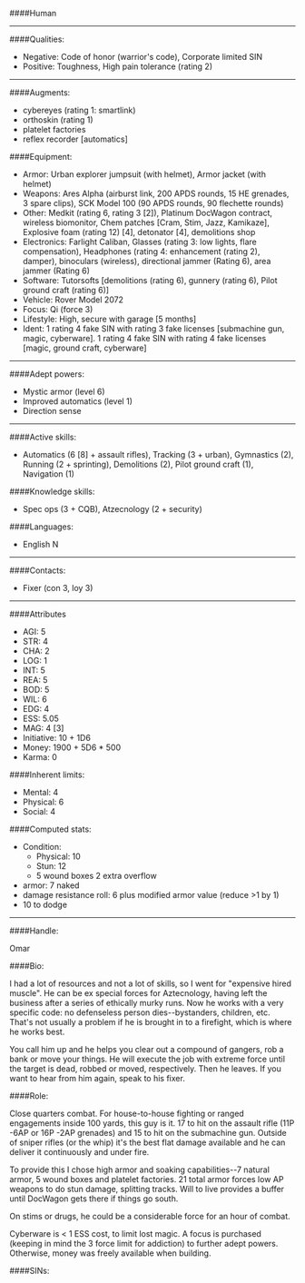 ####Human
____
####Qualities:

- Negative: Code of honor (warrior's code), Corporate limited SIN
- Positive: Toughness, High pain tolerance (rating 2)

____
####Augments:

- cybereyes (rating 1: smartlink)
- orthoskin (rating 1)
- platelet factories
- reflex recorder [automatics]

####Equipment:

- Armor: Urban explorer jumpsuit (with helmet), Armor jacket (with helmet)
- Weapons: Ares Alpha (airburst link, 200 APDS rounds, 15 HE grenades, 3 spare clips), SCK Model 100 (90 APDS rounds, 90 flechette rounds)
- Other: Medkit (rating 6, rating 3 [2]), Platinum DocWagon contract, wireless biomonitor, Chem patches [Cram, Stim, Jazz, Kamikaze], Explosive foam (rating 12) [4], detonator [4], demolitions shop
- Electronics: Farlight Caliban, Glasses (rating 3: low lights, flare compensation), Headphones (rating 4: enhancement (rating 2), damper), binoculars (wireless), directional jammer (Rating 6), area jammer (Rating 6)
- Software: Tutorsofts [demolitions (rating 6), gunnery (rating 6), Pilot ground craft (rating 6)]
- Vehicle: Rover Model 2072
- Focus: Qi (force 3)
- Lifestyle: High, secure with garage [5 months]
- Ident: 1 rating 4 fake SIN with rating 3 fake licenses [submachine gun, magic, cyberware]. 1 rating 4 fake SIN with rating 4 fake licenses [magic, ground craft, cyberware]

____
####Adept powers: 

- Mystic armor (level 6)
- Improved automatics (level 1)
- Direction sense

____
####Active skills:

- Automatics (6 [8] + assault rifles), Tracking (3 + urban), Gymnastics (2), Running (2 + sprinting), Demolitions (2), Pilot ground craft (1), Navigation (1)

####Knowledge skills:

- Spec ops (3 + CQB), Atzecnology (2 + security)

####Languages:

- English N

____
####Contacts:

- Fixer (con 3, loy 3)

____
####Attributes

- AGI: 5
- STR: 4
- CHA: 2
- LOG: 1
- INT: 5
- REA: 5
- BOD: 5
- WIL: 6
- EDG: 4
- ESS: 5.05
- MAG: 4 [3]
- Initiative: 10 + 1D6
- Money: 1900 + 5D6 * 500
- Karma: 0

####Inherent limits:

- Mental: 4
- Physical: 6
- Social: 4

####Computed stats:

- Condition:
	- Physical: 10
	- Stun: 12
	- 5 wound boxes
	2 extra overflow
- armor: 7 naked
- damage resistance roll: 6 plus modified armor value (reduce >1 by 1)
- 10 to dodge

____
####Handle:

Omar

####Bio:

I had a lot of resources and not a lot of skills, so I went for "expensive hired muscle". He can be ex special forces for Aztecnology, having left the business after a series of ethically murky runs. Now he works with a very specific code: no defenseless person dies--bystanders, children, etc. That's not usually a problem if he is brought in to a firefight, which is where he works best.

You call him up and he helps you clear out a compound of gangers, rob a bank or move your things. He will execute the job with extreme force until the target is dead, robbed or moved, respectively. Then he leaves. If you want to hear from him again, speak to his fixer. 

####Role:

Close quarters combat. For house-to-house fighting or ranged engagements inside 100 yards, this guy is it. 17 to hit on the assault rifle (11P -6AP or 16P -2AP grenades) and 15 to hit on the submachine gun. Outside of sniper rifles (or the whip) it's the best flat damage available and he can deliver it continuously and under fire.

To provide this I chose high armor and soaking capabilities--7 natural armor, 5 wound boxes and platelet factories. 21 total armor forces low AP weapons to do stun damage, splitting tracks. Will to live provides a buffer until DocWagon gets there if things go south. 

On stims or drugs, he could be a considerable force for an hour of combat.

Cyberware is < 1 ESS cost, to limit lost magic. A focus is purchased (keeping in mind the 3 force limit for addiction) to further adept powers. Otherwise, money was freely available when building.   

####SINs:
